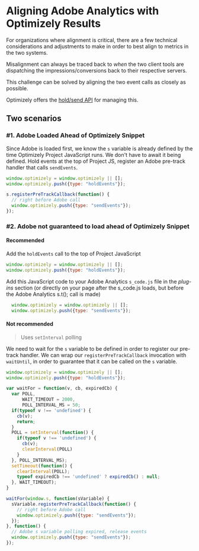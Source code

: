 # Aligning Adobe Analytics with Optimizely Results
For organizations where alignment is critical, there are a few technical considerations and adjustments to make in order to best align to metrics in the two systems.

Misalignment can always be traced back to _when_ the two client tools are dispatching the impressions/conversions back to their respective servers. 

This challenge can be solved by aligning the two event calls as closely as possible. 

Optimizely offers the [hold/send API](https://help.optimizely.com/Set_Up_Optimizely/Control_the_timing_of_Optimizely_X_Web_Event_dispatch_with_holdEvents_and_sendEvents) for managing this.

## Two scenarios

### #1. Adobe Loaded Ahead of Optimizely Snippet

Since Adobe is loaded first, we know the `s` variable is already defined by the time Optimizely Project JavaScript runs. We don't have to await it being defined. Hold events at the top of Project JS, register an Adobe pre-track handler that calls `sendEvents`.

```javascript
window.optimizely = window.optimizely || [];
window.optimizely.push({type: "holdEvents"});

s.registerPreTrackCallback(function() {
  // right before Adobe call
  window.optimizely.push({type: "sendEvents"});
});
```

### #2. Adobe not guaranteed to load ahead of Optimizely Snippet

#### Recommended

Add the `holdEvents` call to the top of Project JavaScript

```javascript
window.optimizely = window.optimizely || [];
window.optimizely.push({type: "holdEvents"});
```

Add this JavaScript code to your Adobe Analytics `s_code.js` file in the *plug-ins* section (or directly on your page after the s_code.js loads, but before the Adobe Analytics s.t(); call is made)

```javascript
  window.optimizely = window.optimizely || [];
  window.optimizely.push({type: "sendEvents"});
```

#### Not recommended
> Uses `setInterval` polling

We need to wait for the `s` variable to be defined in order to register our pre-track handler. We can wrap our `registerPreTrackCallback` invocation with `waitUntil`, in order to guarantee that it can be called on the `s` variable.

```javascript
window.optimizely = window.optimizely || [];
window.optimizely.push({type: "holdEvents"});

var waitFor = function(v, cb, expiredCb) {
  var POLL, 
      WAIT_TIMEOUT = 2000, 
      POLL_INTERVAL_MS = 50;
  if(typeof v !== 'undefined') {
    cb(v);
    return;
  }
  POLL = setInterval(function() {
    if(typeof v !== 'undefined') {
      cb(v);
      clearInterval(POLL)
    }
  }, POLL_INTERVAL_MS);
  setTimeout(function() {
    clearInterval(POLL);
    typeof expiredCb !== 'undefined' ? expiredCb() : null;
  }, WAIT_TIMEOUT);
}

waitFor(window.s, function(sVariable) {
  sVariable.registerPreTrackCallback(function() {
    // right before Adobe call
    window.optimizely.push({type: "sendEvents"});
  });
}, function() {
  // Adobe s variable polling expired, release events
  window.optimizely.push({type: "sendEvents"});
});
```

